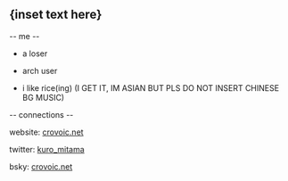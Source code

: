 ## {inset text here}

-- me --
- a loser

- arch user

- i like rice(ing) (I GET IT, IM ASIAN BUT PLS DO NOT INSERT CHINESE BG MUSIC)

-- connections --

website: [crovoic.net](https://crovoic.net) 

twitter: [kuro_mitama](https://x.com/Kuro_Mitama) 

bsky: [crovoic.net](https://bsky.app/profile/crovoic.net)
